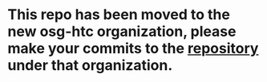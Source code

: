 # This repo has been moved to the new osg-htc organization, please make your commits to the [repository](https://github.com/osg-htc/virtual-school-2021) under that organization.
